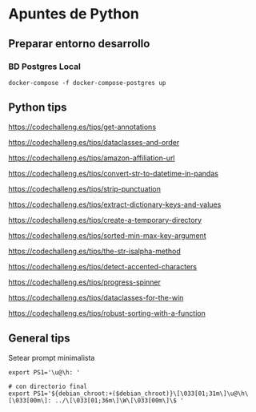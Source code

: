 # Apuntes de Python

## Preparar entorno desarrollo

### BD Postgres Local

    docker-compose -f docker-compose-postgres up


## Python tips

https://codechalleng.es/tips/get-annotations

https://codechalleng.es/tips/dataclasses-and-order

https://codechalleng.es/tips/amazon-affiliation-url

https://codechalleng.es/tips/convert-str-to-datetime-in-pandas

https://codechalleng.es/tips/strip-punctuation

https://codechalleng.es/tips/extract-dictionary-keys-and-values

https://codechalleng.es/tips/create-a-temporary-directory

https://codechalleng.es/tips/sorted-min-max-key-argument

https://codechalleng.es/tips/the-str-isalpha-method

https://codechalleng.es/tips/detect-accented-characters

https://codechalleng.es/tips/progress-spinner

https://codechalleng.es/tips/dataclasses-for-the-win

https://codechalleng.es/tips/robust-sorting-with-a-function

## General tips

Setear prompt minimalista

    export PS1='\u@\h: '

    # con directorio final
    export PS1='${debian_chroot:+($debian_chroot)}\[\033[01;31m\]\u@\h\[\033[00m\]: ../\[\033[01;36m\]\W\[\033[00m\]\$ '

